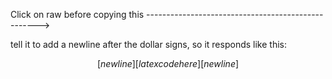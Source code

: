 Click on raw before copying this --------------------------------------------------->

tell it to add a newline after the dollar signs, so it responds like this: 

$$[newline][latex code here][newline]$$
